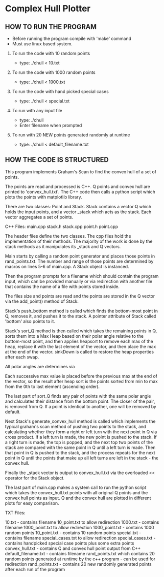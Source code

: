 # Complex Hull Plotter

## HOW TO RUN THE PROGRAM
- Before running the program compile with 'make' command
- Must use linux based system. 

1. To run the code with 10 random points
	- type: ./chull < 10.txt

2. To run the code with 1000 random points 
	- type: ./chull < 1000.txt

3. To run the code with hand picked special cases 
	- type: ./chull < special.txt

4. To run with any input file
	- type: ./chull
	- Enter filename when prompted 

5. To run with 20 NEW points generated randomly at runtime 
	- type: ./chull < default_filename.txt


## HOW THE CODE IS STRUCTURED
This program implements Graham's Scan to find the convex hull of a set of points. 

The points are read and processed is C++. Q points and convex hull are printed to
'convex_hull.txt'. The C++ code then calls a python script which plots the points 
with matplotlib library. 

There are two classes: Point and Stack. Stack contains a vector Q which holds the
input points, and a vector _stack which acts as the stack. Each vector aggregates
a set of points. 

C++ Files:
main.cpp
stack.h
stack.cpp
point.h 
point.cpp

The header files define the two classes. The cpp files hold the implementation of 
their methods. The majority of the work is done by the stack methods as it manipulates
its _stack and Q vectors. 

Main starts by calling a random point generator and places those points in rand_points.txt. 
The number and range of those points are determined by macros on lines 5-6 of main.cpp. 
A Stack object is instanced. 

Then the program prompts for a filename which should contain the program input, 
which can be provided manually or via redirection with another file that contains the name
of a file with points stored inside. 

The files size and points are read and the points are stored in the Q vector via the 
add_point() method of Stack.

Stack's push_bottom method is called which finds the bottom-most point in Q, removes it, 
and pushes it to the stack. A pointer attribute of Stack called 'bottom' also points to it. 

Stack's sort_Q method is then called which takes the remaining points in Q, sorts them
into a Max Heap based on their polar angle relative to the bottom-most point, 
and then applies heapsort to remove each max of the heap, replace it with the 
last element of the vector, and then place the max at the end of the vector. 
sinkDown is called to restore the heap properties after each swap. 

All polar angles are determines via 

Each successive max value is placed before the previous max at the end of the vector, 
so the result after heap sort is the points sorted from min to max from the 0th to 
last element (ascending order). 

The last part of sort_Q finds any pair of points with the same polar angle and calculates
their distance from the bottom point. The closer of the pair, is removed from Q. If a point
is identical to another, one will be removed by default. 

Next Stack's generate_convex_hull method is called which implements the typical graham's scan
method of pushing two points to the stack, and calculating whether they form a right or 
left turn with the next point in Q via cross product. If a left turn is made, the new point
is pushed to the stack. If a right turn is made, the top is popped, and the next top two points
of the stack are compared with the same point in Q until a left turn is made. 
Then that point in Q is pushed to the stack, and the process repeats for the next point in 
Q until the points that make up all left turns are left in the stack - the convex hull. 

Finally the _stack vector is output to convex_hull.txt via the overloaded << operator for 
the Stack object. 

The last part of main.cpp makes a system call to run the python script which takes the 
convex_hull.txt points with all original Q points and the convex hull points as input. 
Q and the convex hull are plotted in different plots for easy comparison. 

TXT Files:
 
10.txt
	- contains filename 10_point.txt to allow redirection 
1000.txt
	- contains filename 1000_point.txt to allow redirection 
1000_point.txt
	- contains 1000 random points 
10_point.txt
	- contains 10 random points 
special.txt
	- contains filename special_cases.txt to allow redirection 
special_cases.txt
	- contains handpicked special case points plus some extra points
convex_hull.txt
	- contains Q and convex hull point output from C++ 
default_filename.txt
	- contains filename rand_points.txt which contains 20 random points generated at runtime by the c++ program 
	- can be used for redirection 
rand_points.txt
	- contains 20 new randomly generated points after each run of the program
